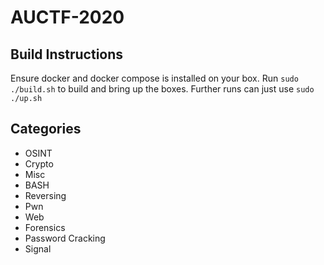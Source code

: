 # AUCTF-2020

## Build Instructions

Ensure docker and docker compose is installed on your box.
Run `sudo ./build.sh` to build and bring up the boxes.
Further runs can just use `sudo ./up.sh`

## Categories

- OSINT
- Crypto
- Misc
- BASH
- Reversing
- Pwn
- Web
- Forensics
- Password Cracking
- Signal
